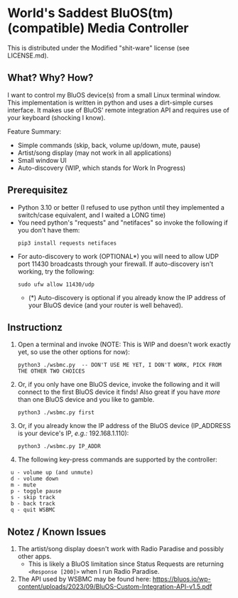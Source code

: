 
# World's Saddest BluOS(tm) (compatible) Media Controller

This is distributed under the Modified "shit-ware" license (see LICENSE.md).

## What? Why? How?

I want to control my BluOS device(s) from a small Linux terminal window. This implementation is written in python and uses a dirt-simple curses interface. It makes use of BluOS' remote integration API and requires use of your keyboard (shocking I know).

Feature Summary:

- Simple commands (skip, back, volume up/down, mute, pause)
- Artist/song display (may not work in all applications)
- Small window UI
- Auto-discovery (WIP, which stands for Work In Progress)

## Prerequisitez

- Python 3.10 or better (I refused to use python until they implemented a switch/case equivalent, and I waited a LONG time)
- You need python's "requests" and "netifaces" so invoke the following if you don't have them:
  ```
  pip3 install requests netifaces
  ```
- For auto-discovery to work (OPTIONAL\*) you will need to allow UDP port 11430 broadcasts through your firewall.
    If auto-discovery isn't working, try the following:
  ```
  sudo ufw allow 11430/udp
  ```
    - (\*) Auto-discovery is optional if you already know the IP address of your BluOS device (and your router is well behaved).

## Instructionz

1. Open a terminal and invoke (NOTE: This is WIP and doesn't work exactly yet, so use the other options for now):
   ```
   python3 ./wsbmc.py  -- DON'T USE ME YET, I DON'T WORK, PICK FROM THE OTHER TWO CHOICES
   ```
3. Or, if you only have one BluOS device, invoke the following and it will connect to the first BluOS device it finds! Also great if you have *more* than one BluOS device and you like to gamble.
   ```
   python3 ./wsbmc.py first
   ```
5. Or, if you already know the IP address of the BluOS device (IP\_ADDRESS is your device's IP, *e.g.:* 192.168.1.110):
   ```
   python3 ./wsbmc.py IP_ADDR
   ```
6. The following key-press commands are supported by the controller:

```
 u - volume up (and unmute)
 d - volume down
 m - mute
 p - toggle pause
 s - skip track
 b - back track
 q - quit WSBMC
```

## Notez / Known Issues

1. The artist/song display doesn't work with Radio Paradise and possibly other apps.
    + This is likely a BluOS limitation since Status Requests are returning `<Response [200]>` when I run Radio Paradise.
2. The API used by WSBMC may be found here:
     https://bluos.io/wp-content/uploads/2023/09/BluOS-Custom-Integration-API-v1.5.pdf

